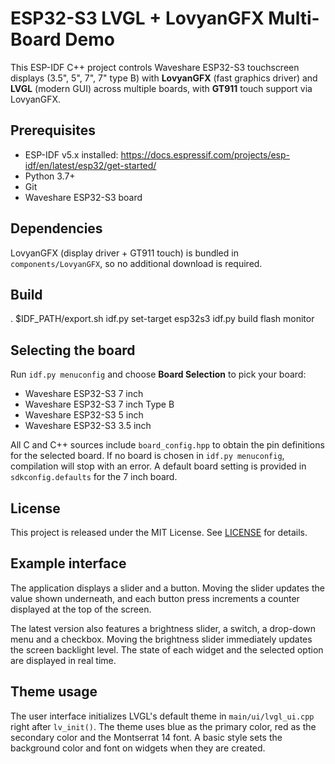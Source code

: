 # ESP32-S3 LVGL + LovyanGFX Multi-Board Demo

This ESP-IDF C++ project controls Waveshare ESP32-S3 touchscreen displays (3.5", 5", 7", 7" type B) with **LovyanGFX** (fast graphics driver) and **LVGL** (modern GUI) across multiple boards, with **GT911** touch support via LovyanGFX.

## Prerequisites

- ESP-IDF v5.x installed: https://docs.espressif.com/projects/esp-idf/en/latest/esp32/get-started/
- Python 3.7+
- Git
- Waveshare ESP32-S3 board

## Dependencies

LovyanGFX (display driver + GT911 touch) is bundled in
`components/LovyanGFX`, so no additional download is required.

## Build

. $IDF_PATH/export.sh
idf.py set-target esp32s3
idf.py build flash monitor

## Selecting the board

Run `idf.py menuconfig` and choose **Board Selection** to pick your board:
- Waveshare ESP32-S3 7 inch
- Waveshare ESP32-S3 7 inch Type B
- Waveshare ESP32-S3 5 inch
- Waveshare ESP32-S3 3.5 inch

All C and C++ sources include `board_config.hpp` to obtain the pin definitions for the selected board.
If no board is chosen in `idf.py menuconfig`, compilation will stop with an error. A default board setting is provided in `sdkconfig.defaults` for the 7 inch board.

## License

This project is released under the MIT License. See [LICENSE](LICENSE) for details.

## Example interface

The application displays a slider and a button. Moving the slider updates the value shown underneath, and each button press increments a counter displayed at the top of the screen.

The latest version also features a brightness slider, a switch, a drop-down menu and a checkbox.
Moving the brightness slider immediately updates the screen backlight level.
The state of each widget and the selected option are displayed in real time.

## Theme usage

The user interface initializes LVGL's default theme in `main/ui/lvgl_ui.cpp` right after
`lv_init()`. The theme uses blue as the primary color, red as the secondary color
and the Montserrat 14 font. A basic style sets the background color and font on
widgets when they are created.

